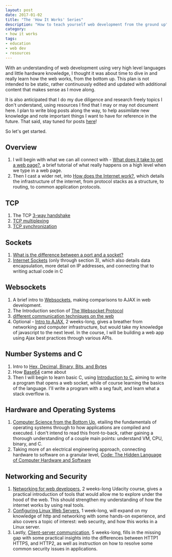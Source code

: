 ```yaml
---
layout: post
date: 2017-01-02
title: "The 'How It Works' Series"
description: "How to teach yourself web development from the ground up"
category:
- how it works
tags:
- education
- web dev
- resources
---
```


With an understanding of web development using very high level languages and little hardware knowledge, I thought it was about time to dive in and really learn how the web works, from the bottom up. This plan is not intended to be static, rather continuously edited and updated with additional content that makes sense as I move along. 

It is also anticipated that I do my due diligence and research freely topics I don't understand, using resources I find that I may or may not document here. I plan to write blog posts along the way, to help assimilate new knowledge and note important things I want to have for reference in the future. That said, stay tuned for posts [here](https://catherine.work/)!

So let's get started.

Overview
--------
1. I will begin with what we can all connect with - [What does it take to get a web page?](http://www.cs.bu.edu/~best/courses/cs109/modules/getwebpage/), a brief tutorial of what really happens on a high level when we type in a web page.
2. Then I cast a wider net, into [How does the Internet work?](https://web.stanford.edu/class/msande91si/www-spr04/readings/week1/InternetWhitepaper.htm), which details the infrastructure of the internet, from protocol stacks as a structure, to routing, to common application protocols.

TCP
----
1. The TCP [3-way handshake](http://www.inetdaemon.com/tutorials/internet/tcp/3-way_handshake.shtml)
2. [TCP multiplexing](http://www.inetdaemon.com/tutorials/internet/tcp/multiplexing.shtml)
3. [TCP synchronization](http://www.omnisecu.com/tcpip/tcp-three-way-handshake.php)

Sockets
--------
1. [What is the difference between a port and a socket?](http://stackoverflow.com/questions/152457/what-is-the-difference-between-a-port-and-a-socket)
2. [Internet Sockets](http://beej.us/guide/bgnet/output/html/singlepage/bgnet.html) (only through section 3), which also details data encapsulation, more detail on IP addresses, and connecting that to writing actual code in C

Websockets 
----------
1. A brief intro to [Websockets](https://www.fullstackpython.com/websockets.html), making comparisons to AJAX in web development. 
2. The Introduction section of [The Websocket Protocol](https://tools.ietf.org/html/rfc6455)
3. [different communication techniques on the web](http://stackoverflow.com/questions/10028770/in-what-situations-would-ajax-long-short-polling-be-preferred-over-html5-websock?rq=1)
4. Optional - [Intro to AJAX](https://www.udacity.com/course/intro-to-ajax--ud110), 2 weeks-long, gives a breather from networking and computer infrastructure, but would take my knowledge of javascript to the next level. In the course, I will be building a web app using Ajax best practices through various APIs.

Number Systems and C
------------------
1. Intro to [Hex, Decimal, Binary, Bits, and Bytes](http://jennyshobbyfarm.com/webelfindesign/hdbbb.html)
2. How [Base64](http://codesnipers.com/?q=how-i-invented-base64) came about
3. Then I will begin to learn basic C, using [Introduction to C](http://www.cprogramming.com/tutorial/c/lesson1.html), aiming to write a program that opens a web socket, while of course learning the basics of the language. I'll write a program with a seg fault, and learn what a stack overflow is.

Hardware and Operating Systems
---------------------------
1. [Computer Science from the Bottom Up](http://feederio.com/files/book/14825303521699_27b3feca45ef47b0b77c9aa0a1565b0a.pdf), etailing the fundamentals of operating systems through to how applications are compiled and executed. I don't intend to read this front-to-back, rather gaining a thorough understanding of a couple main points: understand VM, CPU, binary, and C.
2. Taking more of an electrical engineering approach, connecting hardware to software on a granular level, [Code: The Hidden Language of Computer Hardware and Software](https://bobcarp.files.wordpress.com/2014/07/code-charles-petzold.pdf)

Networking and Security
-----------------------
1. [Networking for web developers](https://www.udacity.com/course/networking-for-web-developers--ud256), 2 weeks-long Udacity course, gives a practical introduction of tools that would allow me to explore under the hood of the web. This should strengthen my understanding of how the internet works by using real tools.
2. [Configuring Linux Web Servers](https://www.udacity.com/course/configuring-linux-web-servers--ud299), 1 week-long, will expand on my knowledge of http and networking with some hands-on experience, and also covers a topic of interest: web security, and how this works in a Linux server.
3. Lastly, [Client-server communication](https://www.udacity.com/course/client-server-communication--ud897), 5 weeks-long, fills in the missing gap with some practical insights into the differences between HTTP1 HTTPS, and HTTP2, as well as instruction on how to resolve some common security issues in applications.







